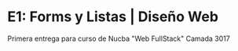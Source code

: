# E1: Forms y Listas | Diseño Web

Primera entrega para curso de Nucba "Web FullStack" 
Camada 3017
